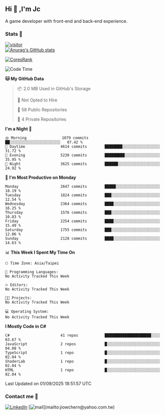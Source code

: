 ## Hi 👋 ,I'm Jc  

A game developer with front-end and back-end experience.  

### Stats  📝
[![visitor](https://visitor-badge.glitch.me/badge?page_id=jiowchern.jiowchern&style=flat-square&color=0088cc)](https://visitor-badge.glitch.me/badge?page_id=jiowchern.jiowchern&style=flat-square&color=0088cc)  
[![Anurag's GitHub stats](https://github-readme-stats.vercel.app/api?username=jiowchern&count_private=true&&show_icons=true)](https://github.com/anuraghazra/github-readme-stats)  
<!-- [![trophy](https://github-profile-trophy.vercel.app/?username=jiowchern)](https://github.com/ryo-ma/github-profile-trophy)   -->
[![CoresRank](https://cr-ss-service.azurewebsites.net/api/ScreenShot?widget=summary&username=jiowchern)](https://cr-ss-service.azurewebsites.net/api/ScreenShot?widget=summary&username=jiowchern)


<!--START_SECTION:waka-->
![Code Time](http://img.shields.io/badge/Code%20Time-1%2C343%20hrs%2035%20mins-blue)

**🐱 My GitHub Data** 

> 📦 2.0 MB Used in GitHub's Storage 
 > 
> 🚫 Not Opted to Hire
 > 
> 📜 58 Public Repositories 
 > 
> 🔑 4 Private Repositories 
 > 
**I'm a Night 🦉** 

```text
🌞 Morning                1079 commits        ██░░░░░░░░░░░░░░░░░░░░░░░   07.42 % 
🌆 Daytime                4614 commits        ████████░░░░░░░░░░░░░░░░░   31.72 % 
🌃 Evening                5230 commits        █████████░░░░░░░░░░░░░░░░   35.95 % 
🌙 Night                  3625 commits        ██████░░░░░░░░░░░░░░░░░░░   24.92 % 
```
📅 **I'm Most Productive on Monday** 

```text
Monday                   2647 commits        █████░░░░░░░░░░░░░░░░░░░░   18.19 % 
Tuesday                  1824 commits        ███░░░░░░░░░░░░░░░░░░░░░░   12.54 % 
Wednesday                2364 commits        ████░░░░░░░░░░░░░░░░░░░░░   16.25 % 
Thursday                 1576 commits        ███░░░░░░░░░░░░░░░░░░░░░░   10.83 % 
Friday                   2254 commits        ████░░░░░░░░░░░░░░░░░░░░░   15.49 % 
Saturday                 1755 commits        ███░░░░░░░░░░░░░░░░░░░░░░   12.06 % 
Sunday                   2128 commits        ████░░░░░░░░░░░░░░░░░░░░░   14.63 % 
```


📊 **This Week I Spent My Time On** 

```text
🕑︎ Time Zone: Asia/Taipei

💬 Programming Languages: 
No Activity Tracked This Week

🔥 Editors: 
No Activity Tracked This Week

🐱‍💻 Projects: 
No Activity Tracked This Week

💻 Operating System: 
No Activity Tracked This Week
```

**I Mostly Code in C#** 

```text
C#                       41 repos            █████████████████████░░░░   83.67 % 
JavaScript               2 repos             █░░░░░░░░░░░░░░░░░░░░░░░░   04.08 % 
TypeScript               1 repo              █░░░░░░░░░░░░░░░░░░░░░░░░   02.04 % 
ShaderLab                1 repo              █░░░░░░░░░░░░░░░░░░░░░░░░   02.04 % 
HTML                     1 repo              █░░░░░░░░░░░░░░░░░░░░░░░░   02.04 % 
```




 Last Updated on 01/09/2025 18:51:57 UTC
<!--END_SECTION:waka-->



### Contact me 💬
[![LinkedIn](https://img.shields.io/badge/-JiowchernChen-0077B5?style==flat-square&logo=LinkedIn&logoColor=white)](https://www.linkedin.com/in/jiowchern-chen-4aaa90b7/) [![mail](https://img.shields.io/badge/-jiowchern%40yahoo.com.tw-blueviolet?style=flat-square&logo=yahoo!)](mailto:jiowchern@yahoo.com.tw)    

<!-- [![Linkedin Badge](https://img.shields.io/badge/-LinkedIn-blue?style=flat-square&logo=Linkedin&logoColor=white&link=https://www.linkedin.com/in/jiowchern-chen-4aaa90b7/)](https://www.linkedin.com/in/jiowchern-chen-4aaa90b7/) -->


<!--
**jiowchern/jiowchern** is a ✨ _special_ ✨ repository because its `README.md` (this file) appears on your GitHub profile.

Here are some ideas to get you started:

- 🔭 I’m currently working on ...
- 🌱 I’m currently learning ...
- 👯 I’m looking to collaborate on ...
- 🤔 I’m looking for help with ...
- 💬 Ask me about ...
- 📫 How to reach me: ...
- 😄 Pronouns: ...
- ⚡ Fun fact: ...
-->
